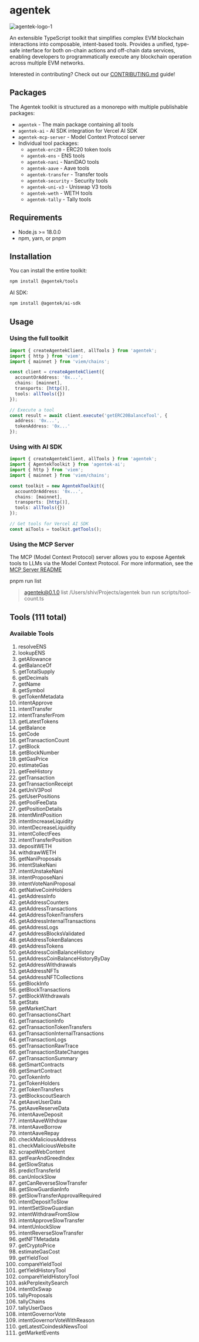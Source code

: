 # agentek

![agentek-logo-1](https://github.com/user-attachments/assets/c73ccd7b-4c4e-4c90-8ccc-1ed101fa1b0b)

An extensible TypeScript toolkit that simplifies complex EVM blockchain interactions into composable, intent-based tools. Provides a unified, type-safe interface for both on-chain actions and off-chain data services, enabling developers to programmatically execute any blockchain operation across multiple EVM networks.

Interested in contributing? Check out our [CONTRIBUTING.md](CONTRIBUTING.md) guide!

## Packages

The Agentek toolkit is structured as a monorepo with multiple publishable packages:

- `agentek` - The main package containing all tools
- `agentek-ai` - AI SDK integration for Vercel AI SDK
- `agentek-mcp-server` - Model Context Protocol server
- Individual tool packages:
  - `agentek-erc20` - ERC20 token tools
  - `agentek-ens` - ENS tools
  - `agentek-nani` - NaniDAO tools
  - `agentek-aave` - Aave tools
  - `agentek-transfer` - Transfer tools
  - `agentek-security` - Security tools
  - `agentek-uni-v3` - Uniswap V3 tools
  - `agentek-weth` - WETH tools
  - `agentek-tally` - Tally tools

## Requirements

- Node.js >= 18.0.0
- npm, yarn, or pnpm

## Installation

You can install the entire toolkit:

```bash
npm install @agentek/tools
```

AI SDK:

```bash
npm install @agentek/ai-sdk
```

## Usage

### Using the full toolkit

```typescript
import { createAgentekClient, allTools } from 'agentek';
import { http } from 'viem';
import { mainnet } from 'viem/chains';

const client = createAgentekClient({
  accountOrAddress: '0x...',
  chains: [mainnet],
  transports: [http()],
  tools: allTools({})
});

// Execute a tool
const result = await client.execute('getERC20BalanceTool', {
  address: '0x...',
  tokenAddress: '0x...'
});
```

### Using with AI SDK

```typescript
import { createAgentekClient, allTools } from 'agentek';
import { AgentekToolkit } from 'agentek-ai';
import { http } from 'viem';
import { mainnet } from 'viem/chains';

const toolkit = new AgentekToolkit({
  accountOrAddress: '0x...',
  chains: [mainnet],
  transports: [http()],
  tools: allTools({})
});

// Get tools for Vercel AI SDK
const aiTools = toolkit.getTools();
```

### Using the MCP Server

The MCP (Model Context Protocol) server allows you to expose Agentek tools to LLMs via the Model Context Protocol. For more information, see the [MCP Server README](/src/mcp/README.md)

pnpm run list

> agentek@0.1.0 list /Users/shiv/Projects/agentek
> bun run scripts/tool-count.ts

## Tools (111 total)

### Available Tools

1. resolveENS
2. lookupENS
3. getAllowance
4. getBalanceOf
5. getTotalSupply
6. getDecimals
7. getName
8. getSymbol
9. getTokenMetadata
10. intentApprove
11. intentTransfer
12. intentTransferFrom
13. getLatestTokens
14. getBalance
15. getCode
16. getTransactionCount
17. getBlock
18. getBlockNumber
19. getGasPrice
20. estimateGas
21. getFeeHistory
22. getTransaction
23. getTransactionReceipt
24. getUniV3Pool
25. getUserPositions
26. getPoolFeeData
27. getPositionDetails
28. intentMintPosition
29. intentIncreaseLiquidity
30. intentDecreaseLiquidity
31. intentCollectFees
32. intentTransferPosition
33. depositWETH
34. withdrawWETH
35. getNaniProposals
36. intentStakeNani
37. intentUnstakeNani
38. intentProposeNani
39. intentVoteNaniProposal
40. getNativeCoinHolders
41. getAddressInfo
42. getAddressCounters
43. getAddressTransactions
44. getAddressTokenTransfers
45. getAddressInternalTransactions
46. getAddressLogs
47. getAddressBlocksValidated
48. getAddressTokenBalances
49. getAddressTokens
50. getAddressCoinBalanceHistory
51. getAddressCoinBalanceHistoryByDay
52. getAddressWithdrawals
53. getAddressNFTs
54. getAddressNFTCollections
55. getBlockInfo
56. getBlockTransactions
57. getBlockWithdrawals
58. getStats
59. getMarketChart
60. getTransactionsChart
61. getTransactionInfo
62. getTransactionTokenTransfers
63. getTransactionInternalTransactions
64. getTransactionLogs
65. getTransactionRawTrace
66. getTransactionStateChanges
67. getTransactionSummary
68. getSmartContracts
69. getSmartContract
70. getTokenInfo
71. getTokenHolders
72. getTokenTransfers
73. getBlockscoutSearch
74. getAaveUserData
75. getAaveReserveData
76. intentAaveDeposit
77. intentAaveWithdraw
78. intentAaveBorrow
79. intentAaveRepay
80. checkMaliciousAddress
81. checkMaliciousWebsite
82. scrapeWebContent
83. getFearAndGreedIndex
84. getSlowStatus
85. predictTransferId
86. canUnlockSlow
87. getCanReverseSlowTransfer
88. getSlowGuardianInfo
89. getSlowTransferApprovalRequired
90. intentDepositToSlow
91. intentSetSlowGuardian
92. intentWithdrawFromSlow
93. intentApproveSlowTransfer
94. intentUnlockSlow
95. intentReverseSlowTransfer
96. getNFTMetadata
97. getCryptoPrice
98. estimateGasCost
99. getYieldTool
100. compareYieldTool
101. getYieldHistoryTool
102. compareYieldHistoryTool
103. askPerplexitySearch
104. intent0xSwap
105. tallyProposals
106. tallyChains
107. tallyUserDaos
108. intentGovernorVote
109. intentGovernorVoteWithReason
110. getLatestCoindeskNewsTool
111. getMarketEvents
